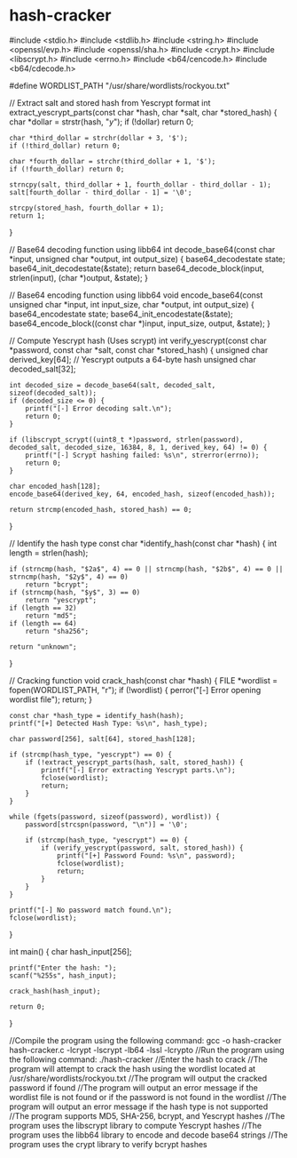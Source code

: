 # hash-cracker
#include <stdio.h>
#include <stdlib.h>
#include <string.h>
#include <openssl/evp.h>
#include <openssl/sha.h>
#include <crypt.h>
#include <libscrypt.h>
#include <errno.h>
#include <b64/cencode.h>
#include <b64/cdecode.h>

#define WORDLIST_PATH "/usr/share/wordlists/rockyou.txt"

// Extract salt and stored hash from Yescrypt format
int extract_yescrypt_parts(const char *hash, char *salt, char *stored_hash) {
    char *dollar = strstr(hash, "$y$");
    if (!dollar) return 0;

    char *third_dollar = strchr(dollar + 3, '$');
    if (!third_dollar) return 0;

    char *fourth_dollar = strchr(third_dollar + 1, '$');
    if (!fourth_dollar) return 0;

    strncpy(salt, third_dollar + 1, fourth_dollar - third_dollar - 1);
    salt[fourth_dollar - third_dollar - 1] = '\0';
    
    strcpy(stored_hash, fourth_dollar + 1);
    return 1;
}

// Base64 decoding function using libb64
int decode_base64(const char *input, unsigned char *output, int output_size) {
    base64_decodestate state;
    base64_init_decodestate(&state);
    return base64_decode_block(input, strlen(input), (char *)output, &state);
}

// Base64 encoding function using libb64
void encode_base64(const unsigned char *input, int input_size, char *output, int output_size) {
    base64_encodestate state;
    base64_init_encodestate(&state);
    base64_encode_block((const char *)input, input_size, output, &state);
}

// Compute Yescrypt hash (Uses scrypt)
int verify_yescrypt(const char *password, const char *salt, const char *stored_hash) {
    unsigned char derived_key[64];  // Yescrypt outputs a 64-byte hash
    unsigned char decoded_salt[32];

    int decoded_size = decode_base64(salt, decoded_salt, sizeof(decoded_salt));
    if (decoded_size <= 0) {
        printf("[-] Error decoding salt.\n");
        return 0;
    }

    if (libscrypt_scrypt((uint8_t *)password, strlen(password), decoded_salt, decoded_size, 16384, 8, 1, derived_key, 64) != 0) {
        printf("[-] Scrypt hashing failed: %s\n", strerror(errno));
        return 0;
    }

    char encoded_hash[128];
    encode_base64(derived_key, 64, encoded_hash, sizeof(encoded_hash));

    return strcmp(encoded_hash, stored_hash) == 0;
}

// Identify the hash type
const char *identify_hash(const char *hash) {
    int length = strlen(hash);

    if (strncmp(hash, "$2a$", 4) == 0 || strncmp(hash, "$2b$", 4) == 0 || strncmp(hash, "$2y$", 4) == 0)
        return "bcrypt";
    if (strncmp(hash, "$y$", 3) == 0)
        return "yescrypt";
    if (length == 32)
        return "md5";
    if (length == 64)
        return "sha256";

    return "unknown";
}

// Cracking function
void crack_hash(const char *hash) {
    FILE *wordlist = fopen(WORDLIST_PATH, "r");
    if (!wordlist) {
        perror("[-] Error opening wordlist file");
        return;
    }

    const char *hash_type = identify_hash(hash);
    printf("[+] Detected Hash Type: %s\n", hash_type);

    char password[256], salt[64], stored_hash[128];

    if (strcmp(hash_type, "yescrypt") == 0) {
        if (!extract_yescrypt_parts(hash, salt, stored_hash)) {
            printf("[-] Error extracting Yescrypt parts.\n");
            fclose(wordlist);
            return;
        }
    }

    while (fgets(password, sizeof(password), wordlist)) {
        password[strcspn(password, "\n")] = '\0';

        if (strcmp(hash_type, "yescrypt") == 0) {
            if (verify_yescrypt(password, salt, stored_hash)) {
                printf("[+] Password Found: %s\n", password);
                fclose(wordlist);
                return;
            }
        }
    }

    printf("[-] No password match found.\n");
    fclose(wordlist);
}

int main() {
    char hash_input[256];

    printf("Enter the hash: ");
    scanf("%255s", hash_input);

    crack_hash(hash_input);

    return 0;
}

//Compile the program using the following command: gcc -o hash-cracker hash-cracker.c -lcrypt -lscrypt -lb64 -lssl -lcrypto
//Run the program using the following command: ./hash-cracker
//Enter the hash to crack
//The program will attempt to crack the hash using the wordlist located at /usr/share/wordlists/rockyou.txt
//The program will output the cracked password if found
//The program will output an error message if the wordlist file is not found or if the password is not found in the wordlist
//The program will output an error message if the hash type is not supported
//The program supports MD5, SHA-256, bcrypt, and Yescrypt hashes
//The program uses the libscrypt library to compute Yescrypt hashes
//The program uses the libb64 library to encode and decode base64 strings
//The program uses the crypt library to verify bcrypt hashes
